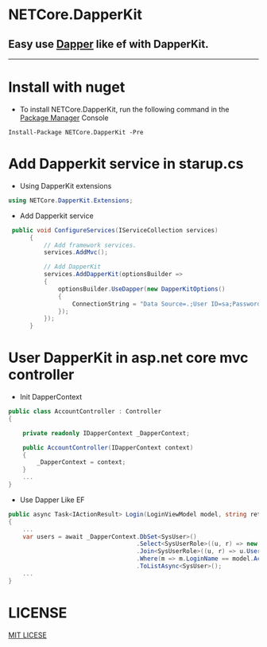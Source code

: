 # NETCore.DapperKit

## Easy use [Dapper](https://github.com/StackExchange/Dapper) like ef with DapperKit.


---

# Install with nuget

- To install NETCore.DapperKit, run the following command in the [Package Manager](https://docs.microsoft.com/zh-cn/nuget/tools/package-manager-console) Console

```
Install-Package NETCore.DapperKit -Pre
```

# Add Dapperkit service in starup.cs

- Using DapperKit extensions

```csharp
using NETCore.DapperKit.Extensions;
```

- Add Dapperkit service

```csharp
 public void ConfigureServices(IServiceCollection services)
      {
          // Add framework services.
          services.AddMvc();

          // Add DapperKit
          services.AddDapperKit(optionsBuilder =>
          {
              optionsBuilder.UseDapper(new DapperKitOptions()
              {
                  ConnectionString = "Data Source=.;User ID=sa;Password='123456';Initial Catalog=DapperDb;MultipleActiveResultSets=True;"
              });
          });
      }

```

# User DapperKit in asp.net core mvc controller

- Init DapperContext
```csharp
public class AccountController : Controller
{

    private readonly IDapperContext _DapperContext;

    public AccountController(IDapperContext context)
    {
        _DapperContext = context;
    }
    ...
}
```

- Use Dapper Like EF

```csharp
public async Task<IActionResult> Login(LoginViewModel model, string returnUrl = null)
{
    ...
    var users = await _DapperContext.DbSet<SysUser>()
                                    .Select<SysUserRole>((u, r) => new SysUser() { Id = u.Id, IsAdmin = u.IsAdmin, LoginName = u.LoginName, LoginPwd = u.LoginPwd, CreateTime = u.CreateTime, UserName = u.UserName, UserRoleNo = u.UserRoleNo, RoleName = r.Name })
                                    .Join<SysUserRole>((u, r) => u.UserRoleNo == r.No)
                                    .Where(m => m.LoginName == model.Account && m.LoginPwd == model.Password)
                                    .ToListAsync<SysUser>();
    ...                                 
}
```

# LICENSE

[MIT LICESE](https://github.com/myloveCc/NETCore.DapperKit/blob/master/License)


